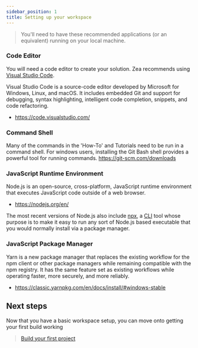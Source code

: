 ```yaml
---
sidebar_position: 1
title: Setting up your workspace
---
```


> You'll need to have these recommended applications (or an equivalent) running on your local machine.

### Code Editor

You will need a code editor to create your solution. Zea recommends using [Visual Studio Code](https://code.visualstudio.com/).

Visual Studio Code is a source-code editor developed by Microsoft for Windows, Linux, and macOS. It includes embedded Git and support for debugging, syntax highlighting, intelligent code completion, snippets, and code refactoring.

- https://code.visualstudio.com/

### Command Shell

Many of the commands in the 'How-To' and Tutorials need to be run in a command shell. For windows users, installing the Git Bash shell provides a powerful tool for running commands.
https://git-scm.com/downloads

<!--
## Code Version-Control System
You will need a version-controlled environment for your development. You will also need to run Git Bash to locally host previews of your web development projects.

Git is a distributed version-control system for tracking changes in source code during software development.
* -->
<!--
## Cloud Hosting
GitHub provides hosting for software development version control using Git.
* https://desktop.github.com/ -->

### JavaScript Runtime Environment

Node.js is an open-source, cross-platform, JavaScript runtime environment that executes JavaScript code outside of a web browser.

- https://nodejs.org/en/

The most recent versions of Node.js also include [npx](https://www.npmjs.com/package/npx), a [CLI](https://en.wikipedia.org/wiki/Command-line_interface) tool whose purpose is to make it easy to run any sort of Node.js based executable that you would normally install via a package manager.

### JavaScript Package Manager

Yarn is a new package manager that replaces the existing workflow for the npm client or other package managers while remaining compatible with the npm registry. It has the same feature set as existing workflows while operating faster, more securely, and more reliably.

- https://classic.yarnpkg.com/en/docs/install/#windows-stable

## Next steps

Now that you have a basic workspace setup, you can move onto getting your first build working

> [Build your first project](./build-first-project.md)
